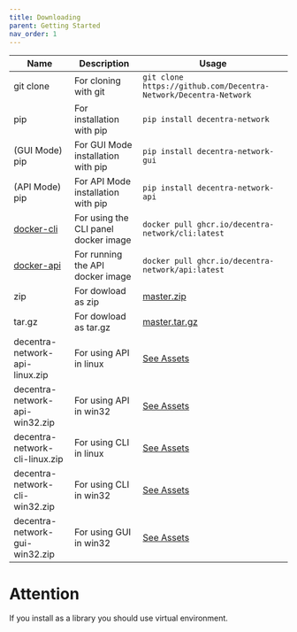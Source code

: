 ```yaml
---
title: Downloading
parent: Getting Started
nav_order: 1
---
```


| Name                                                                                  | Description                          | Usage                                                                                                  |
| ------------------------------------------------------------------------------------- | ------------------------------------ | ------------------------------------------------------------------------------------------------------ |
| git clone                                                                             | For cloning with git                 | `git clone https://github.com/Decentra-Network/Decentra-Network`                                       |
| pip                                                                                   | For installation with pip            | `pip install decentra-network`                                                                         |
| (GUI Mode) pip                                                                        | For GUI Mode installation with pip   | `pip install decentra-network-gui`                                                                     |
| (API Mode) pip                                                                        | For API Mode installation with pip   | `pip install decentra-network-api`                                                                     |
| [docker-cli](https://github.com/Decentra-Network/Decentra-Network/pkgs/container/cli) | For using the CLI panel docker image | `docker pull ghcr.io/decentra-network/cli:latest`                                                      |
| [docker-api](https://github.com/Decentra-Network/Decentra-Network/pkgs/container/api) | For running the API docker image     | `docker pull ghcr.io/decentra-network/api:latest`                                                      |
| zip                                                                                   | For dowload as zip                   | [master.zip](https://github.com/Decentra-Network/Decentra-Network/archive/refs/heads/master.zip)       |
| tar.gz                                                                                | For dowload as tar.gz                | [master.tar.gz](https://github.com/Decentra-Network/Decentra-Network/archive/refs/heads/master.tar.gz) |
| decentra-network-api-linux.zip                                                                                | For using API in linux                | [See Assets](https://github.com/Decentra-Network/Decentra-Network/releases/latest) |
| decentra-network-api-win32.zip                                                                                | For using API in win32               | [See Assets](https://github.com/Decentra-Network/Decentra-Network/releases/latest) |
| decentra-network-cli-linux.zip                                                                                | For using CLI in linux                | [See Assets](https://github.com/Decentra-Network/Decentra-Network/releases/latest) |
| decentra-network-cli-win32.zip                                                                                | For using CLI in win32                | [See Assets](https://github.com/Decentra-Network/Decentra-Network/releases/latest) |
| decentra-network-gui-win32.zip                                                                                | For using GUI in win32                | [See Assets](https://github.com/Decentra-Network/Decentra-Network/releases/latest) |
# Attention

If you install as a library you should use virtual environment.
